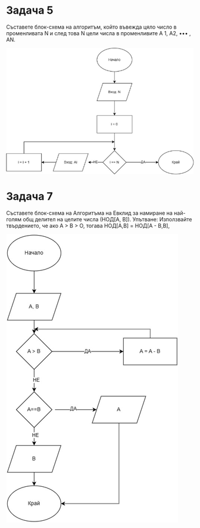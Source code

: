# Задача 5 

Съставете блок-схема на алгоритъм, който въвежда цяло число в променливата N и след това N цели числа в променливите А 1, А2, ••• , AN.

![Задача 5](assets/Vhod_Ai.jpg)

# Задача 7 

Съставете блок-схема на Алгоритъма на Евклид за намиране на най-голям общ делител на целите числа (НОД[А, В]).
Упътване: Използвайте твърдението, че ако А > В > О, тогава НОД[А,В] = НОД[А - В,В],
        
![Задача 7](assets/NOD1.jpg)

